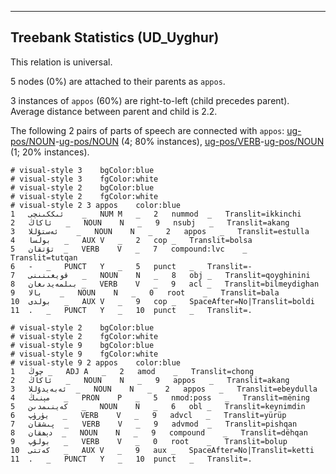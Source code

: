 

--------------------------------------------------------------------------------

## Treebank Statistics (UD_Uyghur)

This relation is universal.

5 nodes (0%) are attached to their parents as `appos`.

3 instances of `appos` (60%) are right-to-left (child precedes parent).
Average distance between parent and child is 2.2.

The following 2 pairs of parts of speech are connected with `appos`: [ug-pos/NOUN]()-[ug-pos/NOUN]() (4; 80% instances), [ug-pos/VERB]()-[ug-pos/NOUN]() (1; 20% instances).


~~~ conllu
# visual-style 3	bgColor:blue
# visual-style 3	fgColor:white
# visual-style 2	bgColor:blue
# visual-style 2	fgColor:white
# visual-style 2 3 appos	color:blue
1	ئىككىنچى	_	NUM	M	_	2	nummod	_	Translit=ikkinchi
2	ئاكاڭ	_	NOUN	N	_	9	nsubj	_	Translit=akang
3	ئەستۇللا	_	NOUN	N	_	2	appos	_	Translit=estulla
4	بولسا	_	AUX	V	_	2	cop	_	Translit=bolsa
5	تۇتقان	_	VERB	V	_	7	compound:lvc	_	Translit=tutqan
6	-	_	PUNCT	Y	_	5	punct	_	Translit=-
7	قويغىنىنى	_	NOUN	N	_	8	obj	_	Translit=qoyghinini
8	بىلمەيدىغان	_	VERB	V	_	9	acl	_	Translit=bilmeydighan
9	بالا	_	NOUN	N	_	0	root	_	Translit=bala
10	بولدى	_	AUX	V	_	9	cop	_	SpaceAfter=No|Translit=boldi
11	.	_	PUNCT	Y	_	10	punct	_	Translit=.

~~~


~~~ conllu
# visual-style 2	bgColor:blue
# visual-style 2	fgColor:white
# visual-style 9	bgColor:blue
# visual-style 9	fgColor:white
# visual-style 9 2 appos	color:blue
1	چوڭ	_	ADJ	A	_	2	amod	_	Translit=chong
2	ئاكاڭ	_	NOUN	N	_	9	appos	_	Translit=akang
3	ئەبەيدۇللا	_	NOUN	N	_	2	appos	_	Translit=ebeydulla
4	مېنىڭ	_	PRON	P	_	5	nmod:poss	_	Translit=mëning
5	كەينىمدىن	_	NOUN	N	_	6	obl	_	Translit=keynimdin
6	يۈرۈپ	_	VERB	V	_	9	advcl	_	Translit=yürüp
7	پىشقان	_	VERB	V	_	9	advmod	_	Translit=pishqan
8	دېھقان	_	NOUN	N	_	9	compound	_	Translit=dëhqan
9	بولۇپ	_	VERB	V	_	0	root	_	Translit=bolup
10	كەتتى	_	AUX	V	_	9	aux	_	SpaceAfter=No|Translit=ketti
11	.	_	PUNCT	Y	_	10	punct	_	Translit=.

~~~


